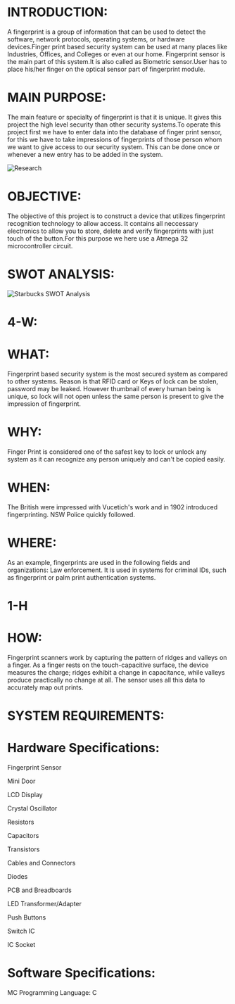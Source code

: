 # INTRODUCTION:

A fingerprint is a group of information that can be used to detect the software, network protocols, operating systems, or hardware devices.Finger print based security system can be used at many places like Industries, Offices, and Colleges or even at our home. Fingerprint sensor is the main part of this system.It is also called as Biometric sensor.User has to place his/her finger on the optical sensor part of fingerprint module.

# MAIN PURPOSE:

The main feature or specialty of fingerprint is that it is unique. It gives this project the high level security than other security systems.To operate this project first we have to enter data into the database of finger print sensor, for this we have to take impressions of fingerprints of those person whom we want to give access to our security system. This can be done once or whenever a new entry has to be added in the system. 

![Research](https://user-images.githubusercontent.com/94212251/144061420-c411047e-61bc-4feb-9851-8e9e4e1ae511.jpg)

# OBJECTIVE:

The objective of this project is to construct a device that utilizes fingerprint recognition technology to allow access. It contains all neccessary  electronics to allow you to store, delete and verify fingerprints with just touch of the button.For this purpose we here use a Atmega 32 microcontroller circuit.

# SWOT ANALYSIS:

![Starbucks SWOT Analysis](https://user-images.githubusercontent.com/94212251/144066305-1f807fe7-64f0-4a4d-ad5a-710c470532d3.png)

# 4-W:

# WHAT:

 Fingerprint based security system is the most secured system as compared to other systems. Reason is that RFID card or Keys of lock can be stolen, password may be leaked. However thumbnail of every human being is unique, so lock will not open unless the same person is present to give the impression of fingerprint.
 
# WHY:

Finger Print is considered one of the safest key to lock or unlock any system as it can recognize any person uniquely and can't be copied easily. 

# WHEN:

The British were impressed with Vucetich's work and in 1902 introduced fingerprinting. NSW Police quickly followed.

# WHERE:

As an example, fingerprints are used in the following fields and organizations: Law enforcement. It is used in systems for criminal IDs, such as fingerprint or palm print authentication systems. 

# 1-H

# HOW:
Fingerprint scanners work by capturing the pattern of ridges and valleys on a finger.  As a finger rests on the touch-capacitive surface, the device measures the charge; ridges exhibit a change in capacitance, while valleys produce practically no change at all. The sensor uses all this data to accurately map out prints.

# SYSTEM REQUIREMENTS:

# Hardware Specifications:
Fingerprint Sensor

Mini Door 

LCD Display

Crystal Oscillator 

Resistors

Capacitors

Transistors 

Cables and Connectors 

Diodes

PCB and Breadboards 

LED Transformer/Adapter

Push Buttons 

Switch IC 

IC Socket

# Software Specifications:
MC Programming Language: C








